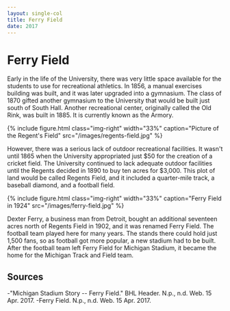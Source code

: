 ```yaml
---
layout: single-col
title: Ferry Field
date: 2017
---
```


# Ferry Field

Early in the life of the University, there was very little space available for the students to use for recreational athletics. In 1856, a manual exercises building was built, and it was later upgraded into a gymnasium. The class of 1870 gifted another gymnasium to the University that would be built just south of South Hall. Another recreational center, originally called the Old Rink, was built in 1885. It is currently known as the Armory.

{% include figure.html class="img-right" width="33%" caption="Picture of the Regent's Field" src="/images/regents-field.jpg" %}

However, there was a serious lack of outdoor recreational facilities. It wasn't until 1865 when the University appropriated just $50 for the creation of a cricket field. The University continued to lack adequate outdoor facilities until the Regents decided in 1890 to buy ten acres for $3,000. This plot of land would be called Regents Field, and it included a quarter-mile track, a baseball diamond, and a football field.

{% include figure.html class="img-right" width="33%" caption="Ferry Field in 1924" src="/images/ferry-field.jpg" %}

Dexter Ferry, a business man from Detroit, bought an additional seventeen acres north of Regents Field in 1902, and it was renamed Ferry Field. The football team played here for many years. The stands there could hold just 1,500 fans, so as football got more popular, a new stadium had to be built. After the football team left Ferry Field for Michigan Stadium, it became the home for the Michigan Track and Field team.

## Sources

-"Michigan Stadium Story -- Ferry Field." BHL Header. N.p., n.d. Web. 15 Apr. 2017.
-Ferry Field. N.p., n.d. Web. 15 Apr. 2017.
